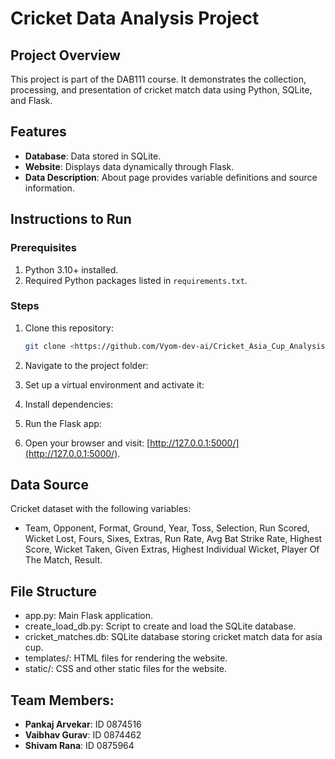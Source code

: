# Cricket Data Analysis Project

## Project Overview
This project is part of the DAB111 course. It demonstrates the collection, processing, and presentation of cricket match data using Python, SQLite, and Flask.

## Features
- **Database**: Data stored in SQLite.
- **Website**: Displays data dynamically through Flask.
- **Data Description**: About page provides variable definitions and source information.

## Instructions to Run

### Prerequisites
1. Python 3.10+ installed.
2. Required Python packages listed in `requirements.txt`.

### Steps
1. Clone this repository:
   ```bash
   git clone <https://github.com/Vyom-dev-ai/Cricket_Asia_Cup_Analysis>

2. Navigate to the project folder:

3. Set up a virtual environment and activate it:

4. Install dependencies:

5. Run the Flask app:

6. Open your browser and visit: [http://127.0.0.1:5000/](http://127.0.0.1:5000/).

## Data Source
Cricket dataset with the following variables:
- Team, Opponent, Format, Ground, Year, Toss, Selection, Run Scored, Wicket Lost, Fours, Sixes, Extras, Run Rate, Avg Bat Strike Rate, Highest Score, Wicket Taken, Given Extras, Highest Individual Wicket, Player Of The Match, Result.

## File Structure
- app.py: Main Flask application.
- create_load_db.py: Script to create and load the SQLite database.
- cricket_matches.db: SQLite database storing cricket match data for asia cup.
- templates/: HTML files for rendering the website.
- static/: CSS and other static files for the website.

## Team Members:
- **Pankaj Arvekar**: ID 0874516
- **Vaibhav Gurav**: ID 0874462
- **Shivam Rana**: ID  0875964



